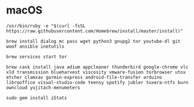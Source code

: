 # macOS
`/usr/bin/ruby -e "$(curl -fsSL https://raw.githubusercontent.com/Homebrew/install/master/install)"`

`brew install dialog mc pass wget python3 gnupg2 tor youtube-dl git woof ansible inetutils`

`brew services start tor`

`brew cask install java adium appcleaner thunderbird google-chrome vlc xld transmission blueharvest viscosity vmware-fusion torbrowser utox etcher clamxav garmin-express android-file-transfer arduino libreoffice visual-studio-code teensy spotify jubler tuxera-ntfs burn owncloud yujitach-menumeters`


`sudo gem install iStats`
